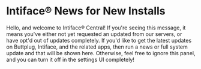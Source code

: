 # Intiface® News for New Installs

Hello, and welcome to Intiface® Central! If you're seeing this message, it means you've either not yet requested an updated from our servers, or have opt'd out of updates completely. If you'd like to get the latest updates on Buttplug, Intiface, and the related apps, then run a news or full system update and that will be shown here. Otherwise, feel free to ignore this panel, and you can turn it off in the settings UI completely! 